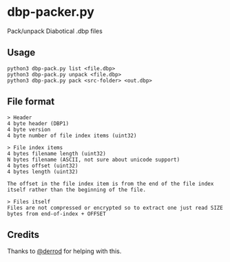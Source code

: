 # dbp-packer.py

Pack/unpack Diabotical .dbp files

## Usage

```
python3 dbp-pack.py list <file.dbp>
python3 dbp-pack.py unpack <file.dbp>
python3 dbp-pack.py pack <src-folder> <out.dbp>
```

## File format

```
> Header
4 byte header (DBP1)
4 byte version
4 byte number of file index items (uint32)

> File index items
4 bytes filename length (uint32)
N bytes filename (ASCII, not sure about unicode support)
4 bytes offset (uint32)
4 bytes length (uint32)

The offset in the file index item is from the end of the file index itself rather than the beginning of the file.

> Files itself
Files are not compressed or encrypted so to extract one just read SIZE bytes from end-of-index + OFFSET
```

## Credits

Thanks to [@derrod](https://github.com/derrod) for helping with this.